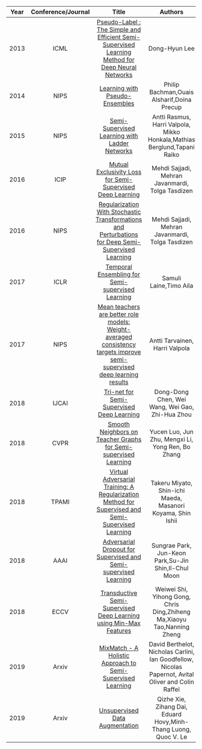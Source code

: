| Year       | Conference/Journal       | Title                  | Authors  | Code |Remark |
| ------------- |:-------------:|:--------------------------:|:------------:|:------------:|:------------:|
|2013|ICML|[Pseudo-Label : The Simple and Efficient Semi-Supervised Learning Method for Deep Neural Networks](http://deeplearning.net/wp-content/uploads/2013/03/pseudo_label_final.pdf)|Dong-Hyun Lee|[Pytorch Code](https://github.com/iBelieveCJM/pseudo_label-pytorch)|
|2014|NIPS|[Learning with Pseudo-Ensembles](http://papers.nips.cc/paper/5487-learning-with-pseudo-ensembles.pdf)|Philip Bachman,Ouais Alsharif,Doina Precup|[Code](https://github.com/Philip-Bachman/Pseudo-Ensembles)|
|2015|NIPS|[Semi-Supervised Learning with Ladder Networks](https://arxiv.org/pdf/1507.02672.pdf)|Antti Rasmus, Harri Valpola, Mikko Honkala,Mathias Berglund,Tapani Raiko|[Theano](https://github.com/CuriousAI/ladder), [Tensorflow](https://github.com/rinuboney/ladder)|
|2016|ICIP|[Mutual Exclusivity Loss for Semi-Supervised Deep Learning](https://arxiv.org/pdf/1606.03141.pdf)|Mehdi Sajjadi, Mehran Javanmardi, Tolga Tasdizen|
|2016|NIPS|[Regularization With Stochastic Transformations and Perturbations for Deep Semi-Supervised Learning](https://arxiv.org/abs/1606.04586)|Mehdi Sajjadi, Mehran Javanmardi, Tolga Tasdizen|[Code](https://github.com/m-sajjadi/Semi-Supervised-Learning-SparseConvNet)|
|2017|ICLR|[Temporal Ensembling for Semi-supervised Learning](https://arxiv.org/pdf/1610.02242.pdf)|Samuli Laine,Timo Aila|[Tensorflow](https://github.com/Goldesel23/Temporal-Ensembling-for-Semi-Supervised-Learning)|
|2017|NIPS|[Mean teachers are better role models: Weight-averaged consistency targets improve semi-supervised deep learning results](https://arxiv.org/pdf/1703.01780.pdf)|Antti Tarvainen, Harri Valpola|[Pytorch & Tensorflow](https://github.com/CuriousAI/mean-teacher)|
|2018|IJCAI|[Tri-net for Semi-Supervised Deep Learning](https://www.ijcai.org/proceedings/2018/0278.pdf)|Dong-Dong Chen, Wei Wang, Wei Gao, Zhi-Hua Zhou||
|2018|CVPR|[Smooth Neighbors on Teacher Graphs for Semi-supervised Learning](https://arxiv.org/abs/1711.00258)|Yucen Luo, Jun Zhu, Mengxi Li, Yong Ren, Bo Zhang|[Theano](https://github.com/xinmei9322/SNTG)|
|2018|TPAMI|[Virtual Adversarial Training: A Regularization Method for Supervised and Semi-Supervised Learning](https://arxiv.org/pdf/1704.03976.pdf)|Takeru Miyato, Shin-ichi Maeda, Masanori Koyama, Shin Ishii||
|2018|AAAI|[Adversarial Dropout for Supervised and Semi-supervised Learning](https://arxiv.org/pdf/1707.03631.pdf)|Sungrae Park, Jun-Keon Park,Su-Jin Shin,Il-Chul Moon||
|2018|ECCV|[Transductive Semi-Supervised Deep Learning using Min-Max Features](http://openaccess.thecvf.com/content_ECCV_2018/papers/Weiwei_Shi_Transductive_Semi-Supervised_Deep_ECCV_2018_paper.pdf)|Weiwei Shi, Yihong Gong, Chris Ding,Zhiheng Ma,Xiaoyu Tao,Nanning Zheng||
|2019|Arxiv|[MixMatch - A Holistic Approach to Semi-Supervised Learning](https://arxiv.org/pdf/1905.02249v1.pdf)|David Berthelot, Nicholas Carlini, Ian Goodfellow, Nicolas Papernot, Avital Oliver and Colin Raffel|[Code](https://github.com/google-research/mixmatch)|
|2019|Arxiv|[Unsupervised Data Augmentation](https://arxiv.org/pdf/1904.12848.pdf)|Qizhe Xie, Zihang Dai, Eduard Hovy,Minh-Thang Luong, Quoc V. Le||
